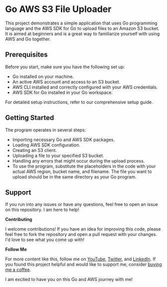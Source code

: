 # **Go AWS S3 File Uploader**

This project demonstrates a simple application that uses Go programming language and the AWS SDK for Go to upload files to an Amazon S3 bucket. It is aimed at beginners and is a great way to familiarize yourself with using AWS and Go together.

## **Prerequisites**

Before you start, make sure you have the following set up:

- Go installed on your machine.
- An active AWS account and access to an S3 bucket.
- AWS CLI installed and correctly configured with your AWS credentials.
- AWS SDK for Go installed in your Go workspace.

For detailed setup instructions, refer to our comprehensive setup guide.

## **Getting Started**

The program operates in several steps:

- Importing necessary Go and AWS SDK packages.
- Loading AWS SDK configuration.
- Creating an S3 client.
- Uploading a file to your specified S3 bucket.
- Handling any errors that might occur during the upload process.
- To use the program, substitute the placeholders in the code with your actual AWS region, bucket name, and filename. The file you want to upload should be in the same directory as your Go program.

## **Support**

If you run into any issues or have any questions, feel free to open an issue on this repository. I am here to help!

**Contributing**

I welcome contributions! If you have an idea for improving this code, please feel free to fork the repository and open a pull request with your changes. I'd love to see what you come up with!

**Follow Me**

For more content like this, follow me on [YouTube](https://youtube.com/@ibilalkayy), [Twitter](https://twitter.com/ibilalkayy), and [LinkedIn](https://www.linkedin.com/in/ibilalkayy/). If you found this project helpful and would like to support me, consider [buying me a coffee](https://www.buymeacoffee.com/ibilalkayy).

I am excited to have you on this Go and AWS journey with me!